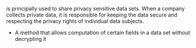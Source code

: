 is principally used to share privacy sensitive data sets. When a company collects private data, it is responsible for keeping the data secure and respecting the privacy rights of individual data subjects.

- A method that allows computation of certain fields in a data set without decrypting it
